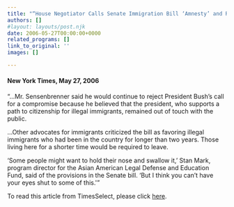 ```yaml
---
title: "“House Negotiator Calls Senate Immigration Bill ‘Amnesty’ and Rejects It”"
authors: []
#layout: layouts/post.njk
date: 2006-05-27T00:00:00+0000
related_programs: []
link_to_original: ''
images: []

---
```

#### New York Times, May 27, 2006

“…Mr. Sensenbrenner said he would continue to reject President Bush’s call for a compromise because he believed that the president, who supports a path to citizenship for illegal immigrants, remained out of touch with the public.

…Other advocates for immigrants criticized the bill as favoring illegal immigrants who had been in the country for longer than two years. Those living here for a shorter time would be required to leave.

‘Some people might want to hold their nose and swallow it,’ Stan Mark, program director for the Asian American Legal Defense and Education Fund, said of the provisions in the Senate bill. ‘But I think you can’t have your eyes shut to some of this.'”

To read this article from TimesSelect, please click [here](https://www.nytimes.com/2006/05/27/washington/27immig.html).
